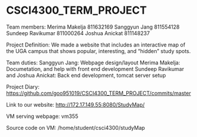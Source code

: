 # CSCI4300_TERM_PROJECT

Team members: 
Merima Makelja 811632169 
Sanggyun Jang 811554128
Sundeep Ravikumar 811000264
Joshua Anickat 811148237

Project Definition: We made a website that includes an interactive map of the UGA campus that shows popular, interesting, and “hidden” study spots. 

Team duties:
Sanggyun Jang: Webpage design/layout
Merima Makelja: Documetation, and help with front end development
Sundeep Ravikumar and Joshua Anickat: Back end development, tomcat server setup



Project Diary:
https://github.com/goo951019/CSCI4300_TERM_PROJECT/commits/master

Link to our website:
http://172.17.149.55:8080/StudyMap/

VM serving webpage: vm355

Source code on VM: /home/student/csci4300/studyMap
